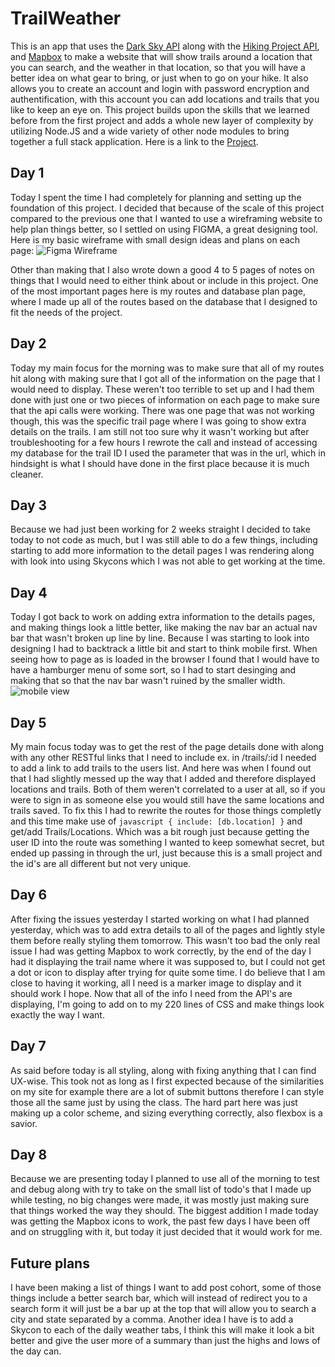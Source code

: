 # TrailWeather
This is an app that uses the [Dark Sky API](https://darksky.net/dev/) along with the [Hiking Project API](https://www.hikingproject.com/data), and [Mapbox](https://docs.mapbox.com/mapbox-gl-js/api/?size=n_10_n) to make a website that will show trails around a location that you can search, and the weather in that location, so that you will have a better idea on what gear to bring, or just when to go on your hike. It also allows you to create an account and login with password encryption and authentification, with this account you can add locations and trails that you like to keep an eye on. This project builds upon the skills that we learned before from the first project and adds a whole new layer of complexity by utilizing Node.JS and a wide variety of other node modules to bring together a full stack application. Here is a link to the [Project](https://).

## Day 1 

Today I spent the time I had completely for planning and setting up the foundation of this project. I decided that because of the scale of this project compared to the previous one that I wanted to use a wireframing website to help plan things better, so I settled on using FIGMA, a great designing tool. Here is my basic wireframe with small design ideas and plans on each page: 
![Figma Wireframe]('/public/img/wireframe.png')

Other than making that I also wrote down a good 4 to 5 pages of notes on things that I would need to either think about or include in this project. One of the most important pages here is my routes and database plan page, where I made up all of the routes based on the database that I designed to fit the needs of the project. 

## Day 2 
Today my main focus for the morning was to make sure that all of my routes hit along with making sure that I got all of the information on the page that I would need to display. These weren't too terrible to set up and I had them done with just one or two pieces of information on each page to make sure that the api calls were working. There was one page that was not working though, this was the specific trail page where I was going to show extra details on the trails. I am still not too sure why it wasn't working but after troubleshooting for a few hours I rewrote the call and instead of accessing my database for the trail ID I used the parameter that was in the url, which in hindsight is what I should have done in the first place because it is much cleaner.

## Day 3 
Because we had just been working for 2 weeks straight I decided to take today to not code as much, but I was still able to do a few things, including starting to add more information to the detail pages I was rendering along with look into using Skycons which I was not able to get working at the time.

## Day 4 
Today I got back to work on adding extra information to the details pages, and making things look a little better, like making the nav bar an actual nav bar that wasn't broken up line by line. Because I was starting to look into designing I had to backtrack a little bit and start to think mobile first. When seeing how to page as is loaded in the browser I found that I would have to have a hamburger menu of some sort, so I had to start desinging and making that so that the nav bar wasn't ruined by the smaller width.
![mobile view]('/public/img/mobile.png')

## Day 5 
My main focus today was to get the rest of the page details done with along with any other RESTful links that I need to include ex. in /trails/:id I needed to add a link to add trails to the users list. And here was when I found out that I had slightly messed up the way that I added and therefore displayed locations and trails. Both of them weren't correlated to a user at all, so if you were to sign in as someone else you would still have the same locations and trails saved. To fix this I had to rewrite the routes for those things completly and this time make use of ```javascript { include: [db.location] }``` and get/add Trails/Locations. Which was a bit rough just because getting the user ID into the route was something I wanted to keep somewhat secret, but ended up passing in through the url, just because this is a small project and the id's are all different but not very unique.

## Day 6
After fixing the issues yesterday I started working on what I had planned yesterday, which was to add extra details to all of the pages and lightly style them before really styling them tomorrow. This wasn't too bad the only real issue I had was getting Mapbox to work correctly, by the end of the day I had it displaying the trail name where it was supposed to, but I could not get a dot or icon to display after trying for quite some time. I do believe that I am close to having it working, all I need is a marker image to display and it should work I hope. Now that all of the info I need from the API's are displaying, I'm going to add on to my 220 lines of CSS and make things look exactly the way I want.

## Day 7 
As said before today is all styling, along with fixing anything that I can find UX-wise. This took not as long as I first expected because of the similarities on my site for example there are a lot of submit buttons therefore I can style those all the same just by using the class. The hard part here was just making up a color scheme, and sizing everything correctly, also flexbox is a savior.

## Day 8
Because we are presenting today I planned to use all of the morning to test and debug along with try to take on the small list of todo's that I made up while testing, no big changes were made, it was mostly just making sure that things worked the way they should. The biggest addition I made today was getting the Mapbox icons to work, the past few days I have been off and on struggling with it, but today it just decided that it would work for me.

## Future plans
I have been making a list of things I want to add post cohort, some of those things include a better search bar, which will instead of redirect you to a search form it will just be a bar up at the top that will allow you to search a city and state separated by a comma. Another idea I have is to add a Skycon to each of the daily weather tabs, I think this will make it look a bit better and give the user more of a summary than just the highs and lows of the day can. 
